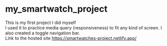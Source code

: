 # my_smartwatch_project
This is my first project I did myself <br>
I used it to practice media query (responsiveness) to fit any kind of screen.
I also created a toggle navigation bar. <br>
Link to the hosted site https://smartwatches-project.netlify.app/

